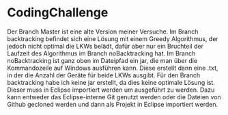 # CodingChallenge
Der Branch Master ist eine alte Version meiner Versuche. Im Branch backtracking befindet sich eine Lösung mit einem Greedy Algorithmus, der jedoch nicht optimal
die LKWs belädt, dafür aber nur ein Bruchteil der Laufzeit des Algorithmus im Branch noBacktracking hat.
Im Branch noBacktracking ist ganz oben im Dateipfad ein jar, die man über die Kommandozeile auf Windows ausführen kann. Diese erstellt dann eine .txt, in der die
Anzahl der Geräte für beide LKWs ausgibt.
Für den Branch backtracking habe ich keine jar erstellt, da dies keine optimale Lösung ist. Dieser muss in Eclipse importiert werden um ausgeführt zu werden. Dazu 
kann entweder das Eclipse-interne Git genutzt werden oder die Dateien von Github gecloned werden und dann als Projekt in Eclipse importiert werden.
